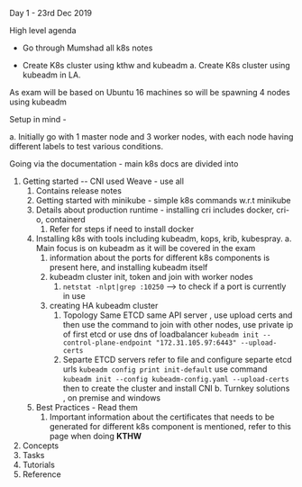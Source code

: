 Day 1 - 23rd Dec 2019

High level agenda

- Go through Mumshad all k8s notes
   
- Create K8s cluster using kthw and kubeadm
a. Create K8s cluster using kubeadm in LA.

As exam will be based on Ubuntu 16 machines so will be spawning 4 nodes using kubeadm

Setup in mind -

a. Initially go with 1 master node and 3 worker nodes, with each node having different labels to test various conditions.

Going via the documentation - main k8s docs are divided into

1. Getting started -- CNI used Weave - use all 
   1. Contains release notes
   2. Getting started with minikube - simple k8s commands w.r.t minikube
   3. Details about production runtime - installing cri includes docker, cri-o, containerd 
      1. Refer for steps if need to install docker
   4. Installing k8s with tools including kubeadm, kops, krib, kubespray.
      a. Main focus is on kubeadm as it will be covered in the exam
         1. information about the ports for different k8s components is present here, and installing kubeadm itself
         2. kubeadm cluster init, token and join with worker nodes
            1. `netstat -nlpt|grep :10250` --> to check if a port is currently in use
         3. creating HA kubeadm cluster 
            1. Topology Same ETCD same API server , use upload certs and then use the command to join with other nodes,
                use private ip of first etcd or use dns of loadbalancer
                    `kubeadm init --control-plane-endpoint "172.31.105.97:6443" --upload-certs`
            2. Separte ETCD servers refer to file and configure separte etcd urls
                `kubeadm config print init-default`
                use command 
                `kubeadm init --config kubeadm-config.yaml --upload-certs` then to create the cluster and install CNI
      b. Turnkey solutions , on premise and windows
    5. Best Practices - Read them 
       1. Important information about the certificates that needs to be generated for different k8s component is mentioned, refer to this page when doing **KTHW**
2. Concepts
3. Tasks
4. Tutorials
5. Reference